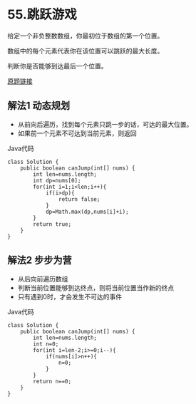 # 55.跳跃游戏

给定一个非负整数数组，你最初位于数组的第一个位置。

数组中的每个元素代表你在该位置可以跳跃的最大长度。

判断你是否能够到达最后一个位置。

[原题链接](https://leetcode-cn.com/problems/jump-game/)

## 解法1 动态规划
 - 从前向后遍历，找到每个元素只跳一步的话，可达的最大位置。
 - 如果前一个元素不可达到当前元素，则返回

Java代码
```
class Solution {
    public boolean canJump(int[] nums) {
        int len=nums.length;
        int dp=nums[0];
        for(int i=1;i<len;i++){
            if(i>dp){
                return false;
            }
            dp=Math.max(dp,nums[i]+i);
        }
        return true;
    }
}
```

## 解法2 步步为营
 - 从后向前遍历数组
 - 判断当前位置能够到达终点，则将当前位置当作新的终点
 - 只有遇到0时，才会发生不可达的事件
 
 Java代码
```
class Solution {
    public boolean canJump(int[] nums) {
        int len=nums.length;
        int n=0;
        for(int i=len-2;i>=0;i--){
            if(nums[i]>n++){
                n=0;
            }
        }
        return n==0;
    }
}
```
